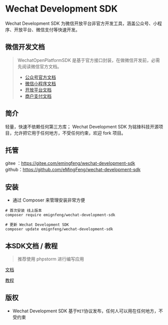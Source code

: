 # Wechat Development SDK
Wechat Development SDK 为微信开放平台非官方开发工具，涵盖公众号、小程序、开放平台、微信支付等快速开发。

微信开发文档
--
> WechatOpenPlatformSDK 是基于官方接口封装，在做微信开发前，必需先阅读微信官方文档。
>* [公众号官方文档](https://developers.weixin.qq.com/doc/offiaccount/Getting_Started/Overview.html)
>* [微信小程序文档](https://developers.weixin.qq.com/miniprogram/dev/framework/)
>* [开放平台文档](https://open.weixin.qq.com)
>* [商户支付文档](https://pay.weixin.qq.com/wiki/doc/api/index.html)

简介
--
轻量，快速不依赖任何第三方库；
Wechat Development SDK 为铭锋科技开源项目，允许把它用于任何地方，不受任何约束，欢迎 fork 项目。


托管
--
gitee ：https://gitee.com/emingfeng/wechat-development-sdk  
github：https://github.com/eMingFeng/wechat-development-sdk

安装
--
* 通过 Composer 来管理安装非常方便
```shell
# 首次安装 线上版本
composer require emignfeng/wechat-development-sdk

# 更新 Wechat Development SDK
composer update emignfeng/wechat-development-sdk
```

本SDK文档 / 教程
--
>推荐使用 phpstorm 进行编写应用  
>
[文档](https://emingfeng.com/docs/wechat-development-sdk)  

[教程](https://emingfeng.com/guide/wechat-development-sdk)  

版权
--
* Wechat Development SDK 基于`MIT`协议发布，任何人可以用在任何地方，不受约束